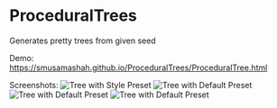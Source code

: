 # ProceduralTrees
Generates pretty trees from given seed

Demo: https://smusamashah.github.io/ProceduralTrees/ProceduralTree.html

Screenshots: 
![Tree with Style Preset](https://smusamashah.github.io/ProceduralTrees/samples/tree1.png)
![Tree with Default Preset](https://smusamashah.github.io/ProceduralTrees/samples/tree2.png)
![Tree with Default Preset](https://smusamashah.github.io/ProceduralTrees/samples/tree3.png)
![Tree with Default Preset](https://smusamashah.github.io/ProceduralTrees/samples/tree4.png)